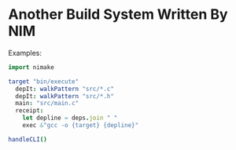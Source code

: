 Another Build System Written By NIM
===

Examples:

```nim
import nimake

target "bin/execute"
  depIt: walkPattern "src/*.c"
  depIt: walkPattern "src/*.h"
  main: "src/main.c"
  receipt:
    let depline = deps.join " "
    exec &"gcc -o {target} {depline}"

handleCLI()
```